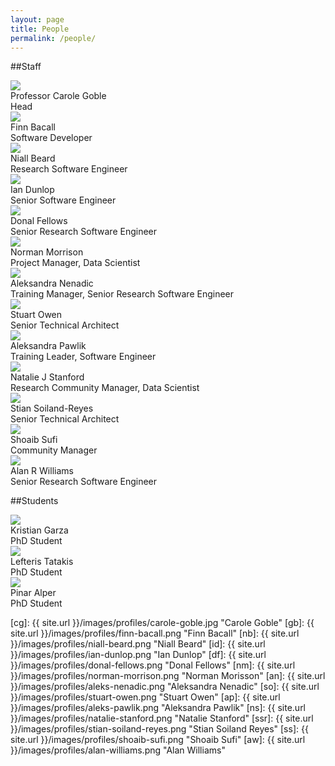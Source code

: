 ```yaml
---
layout: page
title: People
permalink: /people/
---
```

<script src="https://cdnjs.cloudflare.com/ajax/libs/masonry/3.3.2/masonry.pkgd.min.js"></script>

##Staff

<div class="profile_box">
	<img src="/images/profiles/carole-goble.jpg" class="profile_picture">
 	<div class="name">Professor Carole Goble</div>
 	<div class="role">Head</div>
</div>

<div class="grid js-masonry"
  data-masonry-options='{ "itemSelector": ".grid-item", "columnWidth": 100 }'>
	<div class="grid-item profile_box">
		<img src="/images/profiles/finn-bacall.jpg" class="profile_picture">
		<div class="name">Finn Bacall</div>
		<div class="role">Software Developer</div>
	</div>
	<div class="grid-item profile_box">
		<img src="/images/profiles/niall-beard.png" class="profile_picture">
		<div class="name">Niall Beard</div>
		<div class="role">Research Software Engineer</div>
	</div>
	<div class="grid-item profile_box">
		<img src="/images/profiles/ian-dunlop.jpg" class="profile_picture">
		<div class="name">Ian Dunlop</div>
		<div class="role">Senior Software Engineer</div>
	</div>
	<div class="grid-item profile_box">
		<img src="/images/profiles/donal-fellows.jpg" class="profile_picture">
		<div class="name">Donal Fellows</div>
		<div class="role">Senior Research Software Engineer</div>
	</div>
	<div class="grid-item profile_box">
		<img src="/images/profiles/norman-morrison.jpg" class="profile_picture"> 
		<div class="name">Norman Morrison</div>
		<div class="role">Project Manager, Data Scientist</div>
	</div>
	<div class="grid-item profile_box">
		<img src="/images/profiles/aleks-nenadic.png" class="profile_picture">
		<div class="name">Aleksandra Nenadic </div>
		<div class="role">Training Manager, Senior Research Software Engineer</div>
	</div>
	<div class="grid-item profile_box">
		<img src="/images/profiles/stuart-owen.png" class="profile_picture">
		<div class="name">Stuart Owen</div>
		<div class="role">Senior Technical Architect</div>
	</div>
	<div class="grid-item profile_box">
		<img src="/images/profiles/aleksandra-pawlik.png" class="profile_picture">
		<div class="name">Aleksandra Pawlik</div>
		<div class="role">Training Leader, Software Engineer</div>
	</div>
	<div class="grid-item profile_box">
		<img src="/images/profiles/natalie-stanford.png" class="profile_picture"> 
		<div class="name">Natalie J Stanford</div>
		<div class="role">Research Community Manager, Data Scientist</div>
	</div>
	<div class="grid-item profile_box">
		<img src="/images/profiles/stian-soiland-reyes.png" class="profile_picture">
		<div class="name">Stian Soiland-Reyes</div>
		<div class="role">Senior Technical Architect</div>
	</div>
	<div class="grid-item profile_box">
		<img src="/images/profiles/shoaib-sufi.jpg" class="profile_picture">
		<div class="name">Shoaib Sufi</div>
		<div class="role">Community Manager</div>
	</div>
	<div class="grid-item profile_box">
		<img src="/images/profiles/alan-williams.png" class="profile_picture">
		<div class="name">Alan R Williams</div>
		<div class="role">Senior Research Software Engineer</div>
	</div>
</div>


##Students
<div class="grid js-masonry"
  data-masonry-options='{ "itemSelector": ".grid-item", "columnWidth": 100 }'>
	<div class="grid-item profile_box">
		<img src="/images/profiles/kristian-garza.jpg" class="profile_picture"> 
		<div class="name">Kristian Garza</div>
		<div class="role">PhD Student</div>
	</div>
		<div class="grid-item profile_box">
		<img src="/images/profiles/lefteris-tatakis.jpg" class="profile_picture"> 
		<div class="name">Lefteris Tatakis</div>
		<div class="role">PhD Student</div>
	</div>
		<div class="grid-item profile_box">
		<img src="/images/profiles/pinar-alper.png" class="profile_picture">
		<div class="name">Pinar Alper</div>
		<div class="role">PhD Student</div>
	</div>
</div>


[cg]: {{ site.url }}/images/profiles/carole-goble.jpg "Carole Goble"
[gb]: {{ site.url }}/images/profiles/finn-bacall.png "Finn Bacall"
[nb]: {{ site.url }}/images/profiles/niall-beard.png "Niall Beard"
[id]: {{ site.url }}/images/profiles/ian-dunlop.png "Ian Dunlop"
[df]: {{ site.url }}/images/profiles/donal-fellows.png "Donal Fellows"
[nm]: {{ site.url }}/images/profiles/norman-morrison.png "Norman Morisson"
[an]: {{ site.url }}/images/profiles/aleks-nenadic.png "Aleksandra Nenadic"
[so]: {{ site.url }}/images/profiles/stuart-owen.png "Stuart Owen"
[ap]: {{ site.url }}/images/profiles/aleks-pawlik.png "Aleksandra Pawlik"
[ns]: {{ site.url }}/images/profiles/natalie-stanford.png "Natalie Stanford"
[ssr]: {{ site.url }}/images/profiles/stian-soiland-reyes.png "Stian Soiland Reyes"
[ss]: {{ site.url }}/images/profiles/shoaib-sufi.png "Shoaib Sufi"
[aw]: {{ site.url }}/images/profiles/alan-williams.png "Alan Williams"

